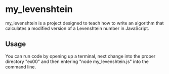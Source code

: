 # my_levenshtein

my_levenshtein is a project designed to teach how to write an algorithm that calculates a modified version of a Levenshtein number in JavaScript.


## Usage

You can run code by opening up a terminal, next change into the proper directory "ex00" and then entering "node my_levenshtein.js" into the command line.
